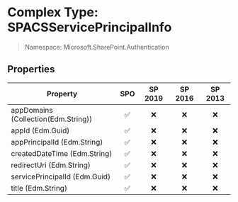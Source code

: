 # Complex Type: SPACSServicePrincipalInfo

> Namespace: Microsoft.SharePoint.Authentication

## Properties

Property | SPO | SP 2019 | SP 2016 | SP 2013
----------|:---:|:-------:|:-------:|:-------:
appDomains (Collection(Edm.String)) | ✅ | ❌ | ❌ | ❌
appId (Edm.Guid) | ✅ | ❌ | ❌ | ❌
appPrincipalId (Edm.String) | ✅ | ❌ | ❌ | ❌
createdDateTime (Edm.String) | ✅ | ❌ | ❌ | ❌
redirectUri (Edm.String) | ✅ | ❌ | ❌ | ❌
servicePrincipalId (Edm.Guid) | ✅ | ❌ | ❌ | ❌
title (Edm.String) | ✅ | ❌ | ❌ | ❌